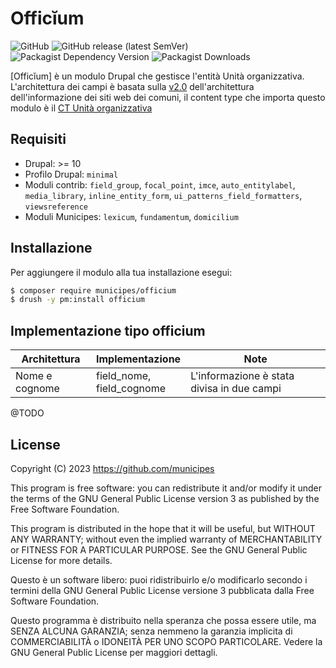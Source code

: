 # Officĭum

![GitHub](https://img.shields.io/github/license/municipes/officium?style=for-the-badge)
![GitHub release (latest SemVer)](https://img.shields.io/github/v/release/municipes/officium?sort=semver&style=for-the-badge)
![Packagist Dependency Version](https://img.shields.io/packagist/dependency-v/municipes/officium/drupal/core-recommended?style=for-the-badge)
![Packagist Downloads](https://img.shields.io/packagist/dt/municipes/officium?style=for-the-badge)

[Officĭum] è un modulo Drupal che gestisce l'entità Unità organizzativa.
L'architettura dei campi è basata sulla [v2.0](https://docs.google.com/spreadsheets/d/1D4KbaA__xO9x_iBm08KvZASjrrFLYLKX/edit#gid=1529184526)
dell'architettura dell'informazione dei siti web dei comuni,
il content type che importa questo modulo è il [CT Unità organizzativa](https://docs.google.com/spreadsheets/d/1D4KbaA__xO9x_iBm08KvZASjrrFLYLKX/edit#gid=204319137)

## Requisiti
- Drupal: >= 10
- Profilo Drupal: `minimal`
- Moduli contrib: `field_group`, `focal_point`, `imce`, `auto_entitylabel`, `media_library`, `inline_entity_form`, `ui_patterns_field_formatters`, `viewsreference`
- Moduli Municipes: `lexicum`, `fundamentum`, `domicilium`

## Installazione
Per aggiungere il modulo alla tua installazione esegui:
```bash
$ composer require municipes/officium
$ drush -y pm:install officium
```

## Implementazione tipo officium
| Architettura                               | Implementazione                                              | Note                                                                                                                                     |
|--------------------------------------------|--------------------------------------------------------------|------------------------------------------------------------------------------------------------------------------------------------------|
| Nome e cognome                             | field_nome, <br/>field_cognome                               | L'informazione è stata divisa in due campi                                                                                               |
@TODO


## License

Copyright (C) 2023 https://github.com/municipes

This program is free software: you can redistribute it and/or modify it under the terms of the GNU General Public License version 3 as published by the Free Software Foundation.

This program is distributed in the hope that it will be useful, but WITHOUT ANY WARRANTY; without even the implied warranty of MERCHANTABILITY or FITNESS FOR A PARTICULAR PURPOSE. See the GNU General Public License for more details.

Questo è un software libero: puoi ridistribuirlo e/o modificarlo secondo i termini della GNU General Public License versione 3 pubblicata dalla Free Software Foundation.

Questo programma è distribuito nella speranza che possa essere utile, ma SENZA ALCUNA GARANZIA; senza nemmeno la garanzia implicita di COMMERCIABILITÀ o IDONEITÀ PER UNO SCOPO PARTICOLARE. Vedere la GNU General Public License per maggiori dettagli.
